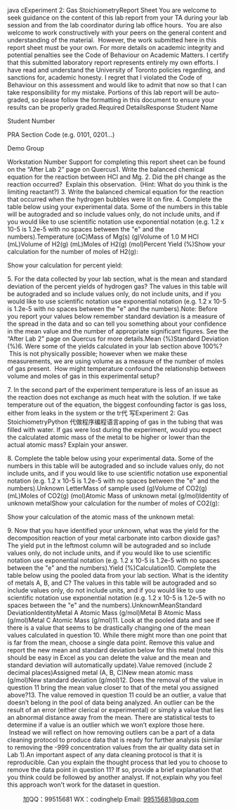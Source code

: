 java cExperiment 2: Gas StoichiometryReport Sheet
You are welcome to seek guidance on the content of this lab report from your TA during your lab session and from the lab coordinator during lab office hours.  You are also welcome to work constructively with your peers on the general content and understanding of the material.  However, the work submitted here in this report sheet must be your own. For more details on academic integrity and potential penalties see the Code of Behaviour on Academic Matters.
I certify that this submitted laboratory report represents entirely my own efforts. I have read and understand the University of Toronto policies regarding, and sanctions for, academic honesty.
I regret that I violated the Code of Behaviour on this assessment and would like to admit that now so that I can take responsibility for my mistake.
Portions of this lab report will be auto-graded, so please follow the formatting in this document to ensure your results can be properly graded.Required DetailsResponse
Student Name

Student Number

PRA Section Code (e.g. 0101, 0201…)

Demo Group

Workstation Number
Support for completing this report sheet can be found on the “After Lab 2” page on Quercus1. Write the balanced chemical equation for the reaction between HCl and Mg.
2. Did the pH change as the reaction occurred?  Explain this observation.  (Hint: What do you think is the limiting reactant?)
3. Write the balanced chemical equation for the reaction that occurred when the hydrogen bubbles were lit on fire.
4. Complete the table below using your experimental data. Some of the numbers in this table will be autograded and so include values only, do not include units, and if you would like to use scientific notation use exponential notation (e.g. 1.2 x 10-5 is 1.2e-5 with no spaces between the "e" and the numbers).Temperature (oC)Mass of Mg(s) (g)Volume of 1.0 M HCl (mL)Volume of H2(g) (mL)Moles of H2(g) (mol)Percent Yield (%)Show your calculation for the number of moles of H2(g):


Show your calculation for percent yield:


5. For the data collected by your lab section, what is the mean and standard deviation of the percent yields of hydrogen gas? The values in this table will be autograded and so include values only, do not include units, and if you would like to use scientific notation use exponential notation (e.g. 1.2 x 10-5 is 1.2e-5 with no spaces between the "e" and the numbers).Note: Before you report your values below remember standard deviation is a measure of the spread in the data and so can tell you something about your confidence in the mean value and the number of appropriate significant figures. See the “After Lab 2” page on Quercus for more details.Mean (%)Standard Deviation (%)6. Were some of the yields calculated in your lab section above 100%?  This is not physically possible; however when we make these measurements, we are using volume as a measure of the number of moles of gas present.  How might temperature confound the relationship between volume and moles of gas in this experimental setup?


7. In the second part of the experiment temperature is less of an issue as the reaction does not exchange as much heat with the solution. If we take temperature out of the equation, the biggest confounding factor is gas loss, either from leaks in the system or the tr代 写Experiment 2: Gas StoichiometryPython
代做程序编程语言apping of gas in the tubing that was filled with water. If gas were lost during the experiment, would you expect the calculated atomic mass of the metal to be higher or lower than the actual atomic mass? Explain your answer.


8. Complete the table below using your experimental data. Some of the numbers in this table will be autograded and so include values only, do not include units, and if you would like to use scientific notation use exponential notation (e.g. 1.2 x 10-5 is 1.2e-5 with no spaces between the "e" and the numbers).Unknown LetterMass of sample used (g)Volume of CO2(g) (mL)Moles of CO2(g) (mol)Atomic Mass of unknown metal (g/mol)Identity of unknown metalShow your calculation for the number of moles of CO2(g):

Show your calculation of the atomic mass of the unknown metal:

9. Now that you have identified your unknown, what was the yield for the decomposition reaction of your metal carbonate into carbon dioxide gas? The yield put in the leftmost column will be autograded and so include values only, do not include units, and if you would like to use scientific notation use exponential notation (e.g. 1.2 x 10-5 is 1.2e-5 with no spaces between the "e" and the numbers).Yield (%)Calculation10. Complete the table below using the pooled data from your lab section. What is the identity of metals A, B, and C? The values in this table will be autograded and so include values only, do not include units, and if you would like to use scientific notation use exponential notation (e.g. 1.2 x 10-5 is 1.2e-5 with no spaces between the "e" and the numbers).UnknownMeanStandard DeviationIdentityMetal A Atomic Mass (g/mol)Metal B Atomic Mass (g/mol)Metal C Atomic Mass (g/mol)11. Look at the pooled data and see if there is a value that seems to be drastically changing one of the mean values calculated in question 10. While there might more than one point that is far from the mean, choose a single data point. Remove this value and report the new mean and standard deviation below for this metal (note this should be easy in Excel as you can delete the value and the mean and standard deviation will automatically update).Value removed (include 2 decimal places)Assigned metal (A, B, C)New mean atomic mass (g/mol)New standard deviation (g/mol)12. Does the removal of the value in question 11 bring the mean value closer to that of the metal you assigned above?13. The value removed in question 11 could be an outlier, a value that doesn’t belong in the pool of data being analyzed. An outlier can be the result of an error (either clerical or experimental) or simply a value that lies an abnormal distance away from the mean. There are statistical tests to determine if a value is an outlier which we won’t explore those here.  Instead we will reflect on how removing outliers can be a part of a data cleaning protocol to produce data that is ready for further analysis (similar to removing the -999 concentration values from the air quality data set in Lab 1).An important aspect of any data cleaning protocol is that it is reproducible. Can you explain the thought process that led you to choose to remove the data point in question 11? If so, provide a brief explanation that you think could be followed by another analyst. If not,explain why you feel this approach won’t work for the dataset in question.


         
加QQ：99515681  WX：codinghelp  Email: 99515681@qq.com
